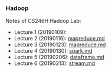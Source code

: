 ### Hadoop

Notes of CS246H Hadoop Lab:
* Lecture 1 (20190109):
* Lecture 2 (20190116): [mapreduce.md](mapreduce.md)
* Lecture 3 (20190123): [mapreduce.md](mapreduce.md)
* Lecture 4 (20190130): [spark.md](spark.md)
* Lecture 5 (20190206): [dataframe.md](dataframe.md)
* Lecture 6 (20190213): [stream.md](stream.md)
